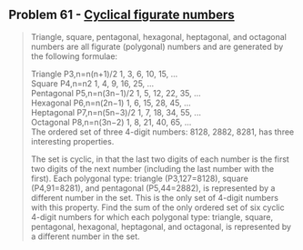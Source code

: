 ## Problem 61 - [Cyclical figurate numbers](https://projecteuler.net/problem=61) 

>Triangle, square, pentagonal, hexagonal, heptagonal, and octagonal numbers are all figurate (polygonal) numbers and are generated by the following formulae:
>
>Triangle	 	P3,n=n(n+1)/2	 	1, 3, 6, 10, 15, ...
><br/>Square	 	P4,n=n2	 	1, 4, 9, 16, 25, ...
><br/>Pentagonal	 	P5,n=n(3n−1)/2	 	1, 5, 12, 22, 35, ...
><br/>Hexagonal	 	P6,n=n(2n−1)	 	1, 6, 15, 28, 45, ...
><br/>Heptagonal	 	P7,n=n(5n−3)/2	 	1, 7, 18, 34, 55, ...
><br/>Octagonal	 	P8,n=n(3n−2)	 	1, 8, 21, 40, 65, ...
><br/>The ordered set of three 4-digit numbers: 8128, 2882, 8281, has three interesting properties.
>
>The set is cyclic, in that the last two digits of each number is the first two digits of the next number (including the last number with the first).
>Each polygonal type: triangle (P3,127=8128), square (P4,91=8281), and pentagonal (P5,44=2882), is represented by a different number in the set.
>This is the only set of 4-digit numbers with this property.
>Find the sum of the only ordered set of six cyclic 4-digit numbers for which each polygonal type: triangle, square, pentagonal, hexagonal, heptagonal, and octagonal, is represented by a different number in the set.